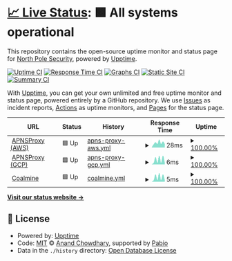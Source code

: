 # [📈 Live Status](https://northpolesec.github.io/status): <!--live status--> **🟩 All systems operational**

This repository contains the open-source uptime monitor and status page for [North Pole Security](https://northpolesec.com), powered by [Upptime](https://github.com/upptime/upptime).

[![Uptime CI](https://github.com/northpolesec/status/workflows/Uptime%20CI/badge.svg)](https://github.com/northpolesec/status/actions?query=workflow%3A%22Uptime+CI%22)
[![Response Time CI](https://github.com/northpolesec/status/workflows/Response%20Time%20CI/badge.svg)](https://github.com/northpolesec/status/actions?query=workflow%3A%22Response+Time+CI%22)
[![Graphs CI](https://github.com/northpolesec/status/workflows/Graphs%20CI/badge.svg)](https://github.com/northpolesec/status/actions?query=workflow%3A%22Graphs+CI%22)
[![Static Site CI](https://github.com/northpolesec/status/workflows/Static%20Site%20CI/badge.svg)](https://github.com/northpolesec/status/actions?query=workflow%3A%22Static+Site+CI%22)
[![Summary CI](https://github.com/northpolesec/status/workflows/Summary%20CI/badge.svg)](https://github.com/northpolesec/status/actions?query=workflow%3A%22Summary+CI%22)

With [Upptime](https://upptime.js.org), you can get your own unlimited and free uptime monitor and status page, powered entirely by a GitHub repository. We use [Issues](https://github.com/northpolesec/status/issues) as incident reports, [Actions](https://github.com/northpolesec/status/actions) as uptime monitors, and [Pages](https://northpolesec.github.io/status) for the status page.

<!--start: status pages-->
<!-- This summary is generated by Upptime (https://github.com/upptime/upptime) -->
<!-- Do not edit this manually, your changes will be overwritten -->
<!-- prettier-ignore -->
| URL | Status | History | Response Time | Uptime |
| --- | ------ | ------- | ------------- | ------ |
| <img alt="" src="https://icons.duckduckgo.com/ip3/null.ico" height="13"> [APNSProxy (AWS)](apnsproxy-aws.workshop.cloud) | 🟩 Up | [apns-proxy-aws.yml](https://github.com/northpolesec/status/commits/HEAD/history/apns-proxy-aws.yml) | <details><summary><img alt="Response time graph" src="./graphs/apns-proxy-aws/response-time-week.png" height="20"> 28ms</summary><br><a href="https://status.northpole.security/history/apns-proxy-aws"><img alt="Response time 30" src="https://img.shields.io/endpoint?url=https%3A%2F%2Fraw.githubusercontent.com%2Fnorthpolesec%2Fstatus%2FHEAD%2Fapi%2Fapns-proxy-aws%2Fresponse-time.json"></a><br><a href="https://status.northpole.security/history/apns-proxy-aws"><img alt="24-hour response time 57" src="https://img.shields.io/endpoint?url=https%3A%2F%2Fraw.githubusercontent.com%2Fnorthpolesec%2Fstatus%2FHEAD%2Fapi%2Fapns-proxy-aws%2Fresponse-time-day.json"></a><br><a href="https://status.northpole.security/history/apns-proxy-aws"><img alt="7-day response time 28" src="https://img.shields.io/endpoint?url=https%3A%2F%2Fraw.githubusercontent.com%2Fnorthpolesec%2Fstatus%2FHEAD%2Fapi%2Fapns-proxy-aws%2Fresponse-time-week.json"></a><br><a href="https://status.northpole.security/history/apns-proxy-aws"><img alt="30-day response time 32" src="https://img.shields.io/endpoint?url=https%3A%2F%2Fraw.githubusercontent.com%2Fnorthpolesec%2Fstatus%2FHEAD%2Fapi%2Fapns-proxy-aws%2Fresponse-time-month.json"></a><br><a href="https://status.northpole.security/history/apns-proxy-aws"><img alt="1-year response time 30" src="https://img.shields.io/endpoint?url=https%3A%2F%2Fraw.githubusercontent.com%2Fnorthpolesec%2Fstatus%2FHEAD%2Fapi%2Fapns-proxy-aws%2Fresponse-time-year.json"></a></details> | <details><summary><a href="https://status.northpole.security/history/apns-proxy-aws">100.00%</a></summary><a href="https://status.northpole.security/history/apns-proxy-aws"><img alt="All-time uptime 100.00%" src="https://img.shields.io/endpoint?url=https%3A%2F%2Fraw.githubusercontent.com%2Fnorthpolesec%2Fstatus%2FHEAD%2Fapi%2Fapns-proxy-aws%2Fuptime.json"></a><br><a href="https://status.northpole.security/history/apns-proxy-aws"><img alt="24-hour uptime 100.00%" src="https://img.shields.io/endpoint?url=https%3A%2F%2Fraw.githubusercontent.com%2Fnorthpolesec%2Fstatus%2FHEAD%2Fapi%2Fapns-proxy-aws%2Fuptime-day.json"></a><br><a href="https://status.northpole.security/history/apns-proxy-aws"><img alt="7-day uptime 100.00%" src="https://img.shields.io/endpoint?url=https%3A%2F%2Fraw.githubusercontent.com%2Fnorthpolesec%2Fstatus%2FHEAD%2Fapi%2Fapns-proxy-aws%2Fuptime-week.json"></a><br><a href="https://status.northpole.security/history/apns-proxy-aws"><img alt="30-day uptime 100.00%" src="https://img.shields.io/endpoint?url=https%3A%2F%2Fraw.githubusercontent.com%2Fnorthpolesec%2Fstatus%2FHEAD%2Fapi%2Fapns-proxy-aws%2Fuptime-month.json"></a><br><a href="https://status.northpole.security/history/apns-proxy-aws"><img alt="1-year uptime 100.00%" src="https://img.shields.io/endpoint?url=https%3A%2F%2Fraw.githubusercontent.com%2Fnorthpolesec%2Fstatus%2FHEAD%2Fapi%2Fapns-proxy-aws%2Fuptime-year.json"></a></details>
| <img alt="" src="https://icons.duckduckgo.com/ip3/null.ico" height="13"> [APNSProxy (GCP)](apnsproxy-gcp.workshop.cloud) | 🟩 Up | [apns-proxy-gcp.yml](https://github.com/northpolesec/status/commits/HEAD/history/apns-proxy-gcp.yml) | <details><summary><img alt="Response time graph" src="./graphs/apns-proxy-gcp/response-time-week.png" height="20"> 6ms</summary><br><a href="https://status.northpole.security/history/apns-proxy-gcp"><img alt="Response time 6" src="https://img.shields.io/endpoint?url=https%3A%2F%2Fraw.githubusercontent.com%2Fnorthpolesec%2Fstatus%2FHEAD%2Fapi%2Fapns-proxy-gcp%2Fresponse-time.json"></a><br><a href="https://status.northpole.security/history/apns-proxy-gcp"><img alt="24-hour response time 9" src="https://img.shields.io/endpoint?url=https%3A%2F%2Fraw.githubusercontent.com%2Fnorthpolesec%2Fstatus%2FHEAD%2Fapi%2Fapns-proxy-gcp%2Fresponse-time-day.json"></a><br><a href="https://status.northpole.security/history/apns-proxy-gcp"><img alt="7-day response time 6" src="https://img.shields.io/endpoint?url=https%3A%2F%2Fraw.githubusercontent.com%2Fnorthpolesec%2Fstatus%2FHEAD%2Fapi%2Fapns-proxy-gcp%2Fresponse-time-week.json"></a><br><a href="https://status.northpole.security/history/apns-proxy-gcp"><img alt="30-day response time 6" src="https://img.shields.io/endpoint?url=https%3A%2F%2Fraw.githubusercontent.com%2Fnorthpolesec%2Fstatus%2FHEAD%2Fapi%2Fapns-proxy-gcp%2Fresponse-time-month.json"></a><br><a href="https://status.northpole.security/history/apns-proxy-gcp"><img alt="1-year response time 6" src="https://img.shields.io/endpoint?url=https%3A%2F%2Fraw.githubusercontent.com%2Fnorthpolesec%2Fstatus%2FHEAD%2Fapi%2Fapns-proxy-gcp%2Fresponse-time-year.json"></a></details> | <details><summary><a href="https://status.northpole.security/history/apns-proxy-gcp">100.00%</a></summary><a href="https://status.northpole.security/history/apns-proxy-gcp"><img alt="All-time uptime 100.00%" src="https://img.shields.io/endpoint?url=https%3A%2F%2Fraw.githubusercontent.com%2Fnorthpolesec%2Fstatus%2FHEAD%2Fapi%2Fapns-proxy-gcp%2Fuptime.json"></a><br><a href="https://status.northpole.security/history/apns-proxy-gcp"><img alt="24-hour uptime 100.00%" src="https://img.shields.io/endpoint?url=https%3A%2F%2Fraw.githubusercontent.com%2Fnorthpolesec%2Fstatus%2FHEAD%2Fapi%2Fapns-proxy-gcp%2Fuptime-day.json"></a><br><a href="https://status.northpole.security/history/apns-proxy-gcp"><img alt="7-day uptime 100.00%" src="https://img.shields.io/endpoint?url=https%3A%2F%2Fraw.githubusercontent.com%2Fnorthpolesec%2Fstatus%2FHEAD%2Fapi%2Fapns-proxy-gcp%2Fuptime-week.json"></a><br><a href="https://status.northpole.security/history/apns-proxy-gcp"><img alt="30-day uptime 100.00%" src="https://img.shields.io/endpoint?url=https%3A%2F%2Fraw.githubusercontent.com%2Fnorthpolesec%2Fstatus%2FHEAD%2Fapi%2Fapns-proxy-gcp%2Fuptime-month.json"></a><br><a href="https://status.northpole.security/history/apns-proxy-gcp"><img alt="1-year uptime 100.00%" src="https://img.shields.io/endpoint?url=https%3A%2F%2Fraw.githubusercontent.com%2Fnorthpolesec%2Fstatus%2FHEAD%2Fapi%2Fapns-proxy-gcp%2Fuptime-year.json"></a></details>
| <img alt="" src="https://icons.duckduckgo.com/ip3/null.ico" height="13"> [Coalmine](coalmine.northpole.security) | 🟩 Up | [coalmine.yml](https://github.com/northpolesec/status/commits/HEAD/history/coalmine.yml) | <details><summary><img alt="Response time graph" src="./graphs/coalmine/response-time-week.png" height="20"> 5ms</summary><br><a href="https://status.northpole.security/history/coalmine"><img alt="Response time 5" src="https://img.shields.io/endpoint?url=https%3A%2F%2Fraw.githubusercontent.com%2Fnorthpolesec%2Fstatus%2FHEAD%2Fapi%2Fcoalmine%2Fresponse-time.json"></a><br><a href="https://status.northpole.security/history/coalmine"><img alt="24-hour response time 3" src="https://img.shields.io/endpoint?url=https%3A%2F%2Fraw.githubusercontent.com%2Fnorthpolesec%2Fstatus%2FHEAD%2Fapi%2Fcoalmine%2Fresponse-time-day.json"></a><br><a href="https://status.northpole.security/history/coalmine"><img alt="7-day response time 5" src="https://img.shields.io/endpoint?url=https%3A%2F%2Fraw.githubusercontent.com%2Fnorthpolesec%2Fstatus%2FHEAD%2Fapi%2Fcoalmine%2Fresponse-time-week.json"></a><br><a href="https://status.northpole.security/history/coalmine"><img alt="30-day response time 5" src="https://img.shields.io/endpoint?url=https%3A%2F%2Fraw.githubusercontent.com%2Fnorthpolesec%2Fstatus%2FHEAD%2Fapi%2Fcoalmine%2Fresponse-time-month.json"></a><br><a href="https://status.northpole.security/history/coalmine"><img alt="1-year response time 5" src="https://img.shields.io/endpoint?url=https%3A%2F%2Fraw.githubusercontent.com%2Fnorthpolesec%2Fstatus%2FHEAD%2Fapi%2Fcoalmine%2Fresponse-time-year.json"></a></details> | <details><summary><a href="https://status.northpole.security/history/coalmine">100.00%</a></summary><a href="https://status.northpole.security/history/coalmine"><img alt="All-time uptime 100.00%" src="https://img.shields.io/endpoint?url=https%3A%2F%2Fraw.githubusercontent.com%2Fnorthpolesec%2Fstatus%2FHEAD%2Fapi%2Fcoalmine%2Fuptime.json"></a><br><a href="https://status.northpole.security/history/coalmine"><img alt="24-hour uptime 100.00%" src="https://img.shields.io/endpoint?url=https%3A%2F%2Fraw.githubusercontent.com%2Fnorthpolesec%2Fstatus%2FHEAD%2Fapi%2Fcoalmine%2Fuptime-day.json"></a><br><a href="https://status.northpole.security/history/coalmine"><img alt="7-day uptime 100.00%" src="https://img.shields.io/endpoint?url=https%3A%2F%2Fraw.githubusercontent.com%2Fnorthpolesec%2Fstatus%2FHEAD%2Fapi%2Fcoalmine%2Fuptime-week.json"></a><br><a href="https://status.northpole.security/history/coalmine"><img alt="30-day uptime 100.00%" src="https://img.shields.io/endpoint?url=https%3A%2F%2Fraw.githubusercontent.com%2Fnorthpolesec%2Fstatus%2FHEAD%2Fapi%2Fcoalmine%2Fuptime-month.json"></a><br><a href="https://status.northpole.security/history/coalmine"><img alt="1-year uptime 100.00%" src="https://img.shields.io/endpoint?url=https%3A%2F%2Fraw.githubusercontent.com%2Fnorthpolesec%2Fstatus%2FHEAD%2Fapi%2Fcoalmine%2Fuptime-year.json"></a></details>

<!--end: status pages-->

[**Visit our status website →**](https://northpolesec.github.io/status)

## 📄 License

- Powered by: [Upptime](https://github.com/upptime/upptime)
- Code: [MIT](./LICENSE) © [Anand Chowdhary](https://anandchowdhary.com), supported by [Pabio](https://pabio.com)
- Data in the `./history` directory: [Open Database License](https://opendatacommons.org/licenses/odbl/1-0/)

